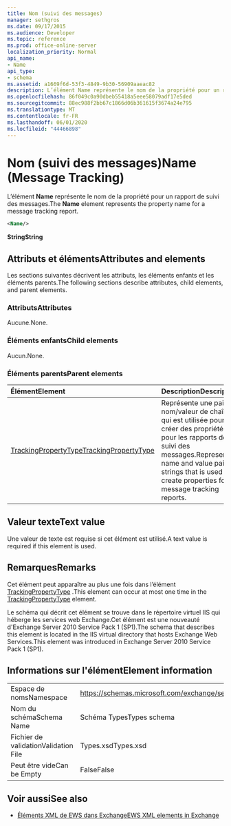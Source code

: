 ```yaml
---
title: Nom (suivi des messages)
manager: sethgros
ms.date: 09/17/2015
ms.audience: Developer
ms.topic: reference
ms.prod: office-online-server
localization_priority: Normal
api_name:
- Name
api_type:
- schema
ms.assetid: a1669f6d-53f3-4849-9b30-56909aaeac82
description: L’élément Name représente le nom de la propriété pour un rapport de suivi des messages.
ms.openlocfilehash: 86f049c0a90dbeb55418a5eee58079adf17e5ded
ms.sourcegitcommit: 88ec988f2bb67c1866d06b361615f3674a24e795
ms.translationtype: MT
ms.contentlocale: fr-FR
ms.lasthandoff: 06/01/2020
ms.locfileid: "44466898"
---
```

# <a name="name-message-tracking"></a><span data-ttu-id="6d3c8-103">Nom (suivi des messages)</span><span class="sxs-lookup"><span data-stu-id="6d3c8-103">Name (Message Tracking)</span></span>

<span data-ttu-id="6d3c8-104">L’élément **Name** représente le nom de la propriété pour un rapport de suivi des messages.</span><span class="sxs-lookup"><span data-stu-id="6d3c8-104">The **Name** element represents the property name for a message tracking report.</span></span> 
  
```xml
<Name/>
```

<span data-ttu-id="6d3c8-105">**String**</span><span class="sxs-lookup"><span data-stu-id="6d3c8-105">**String**</span></span>

## <a name="attributes-and-elements"></a><span data-ttu-id="6d3c8-106">Attributs et éléments</span><span class="sxs-lookup"><span data-stu-id="6d3c8-106">Attributes and elements</span></span>

<span data-ttu-id="6d3c8-107">Les sections suivantes décrivent les attributs, les éléments enfants et les éléments parents.</span><span class="sxs-lookup"><span data-stu-id="6d3c8-107">The following sections describe attributes, child elements, and parent elements.</span></span>
  
### <a name="attributes"></a><span data-ttu-id="6d3c8-108">Attributs</span><span class="sxs-lookup"><span data-stu-id="6d3c8-108">Attributes</span></span>

<span data-ttu-id="6d3c8-109">Aucune.</span><span class="sxs-lookup"><span data-stu-id="6d3c8-109">None.</span></span>
  
### <a name="child-elements"></a><span data-ttu-id="6d3c8-110">Éléments enfants</span><span class="sxs-lookup"><span data-stu-id="6d3c8-110">Child elements</span></span>

<span data-ttu-id="6d3c8-111">Aucun.</span><span class="sxs-lookup"><span data-stu-id="6d3c8-111">None.</span></span>
  
### <a name="parent-elements"></a><span data-ttu-id="6d3c8-112">Éléments parents</span><span class="sxs-lookup"><span data-stu-id="6d3c8-112">Parent elements</span></span>

|<span data-ttu-id="6d3c8-113">**Élément**</span><span class="sxs-lookup"><span data-stu-id="6d3c8-113">**Element**</span></span>|<span data-ttu-id="6d3c8-114">**Description**</span><span class="sxs-lookup"><span data-stu-id="6d3c8-114">**Description**</span></span>|
|:-----|:-----|
|[<span data-ttu-id="6d3c8-115">TrackingPropertyType</span><span class="sxs-lookup"><span data-stu-id="6d3c8-115">TrackingPropertyType</span></span>](trackingpropertytype.md) <br/> |<span data-ttu-id="6d3c8-116">Représente une paire nom/valeur de chaînes qui est utilisée pour créer des propriétés pour les rapports de suivi des messages.</span><span class="sxs-lookup"><span data-stu-id="6d3c8-116">Represents a name and value pair of strings that is used to create properties for message tracking reports.</span></span>  <br/> |
   
## <a name="text-value"></a><span data-ttu-id="6d3c8-117">Valeur texte</span><span class="sxs-lookup"><span data-stu-id="6d3c8-117">Text value</span></span>

<span data-ttu-id="6d3c8-118">Une valeur de texte est requise si cet élément est utilisé.</span><span class="sxs-lookup"><span data-stu-id="6d3c8-118">A text value is required if this element is used.</span></span>
  
## <a name="remarks"></a><span data-ttu-id="6d3c8-119">Remarques</span><span class="sxs-lookup"><span data-stu-id="6d3c8-119">Remarks</span></span>

<span data-ttu-id="6d3c8-120">Cet élément peut apparaître au plus une fois dans l’élément [TrackingPropertyType](trackingpropertytype.md) .</span><span class="sxs-lookup"><span data-stu-id="6d3c8-120">This element can occur at most one time in the [TrackingPropertyType](trackingpropertytype.md) element.</span></span> 
  
<span data-ttu-id="6d3c8-121">Le schéma qui décrit cet élément se trouve dans le répertoire virtuel IIS qui héberge les services web Exchange.Cet élément est une nouveauté d'Exchange Server 2010 Service Pack 1 (SP1).</span><span class="sxs-lookup"><span data-stu-id="6d3c8-121">The schema that describes this element is located in the IIS virtual directory that hosts Exchange Web Services.This element was introduced in Exchange Server 2010 Service Pack 1 (SP1).</span></span>
  
## <a name="element-information"></a><span data-ttu-id="6d3c8-122">Informations sur l'élément</span><span class="sxs-lookup"><span data-stu-id="6d3c8-122">Element information</span></span>

|||
|:-----|:-----|
|<span data-ttu-id="6d3c8-123">Espace de noms</span><span class="sxs-lookup"><span data-stu-id="6d3c8-123">Namespace</span></span>  <br/> |https://schemas.microsoft.com/exchange/services/2006/types  <br/> |
|<span data-ttu-id="6d3c8-124">Nom du schéma</span><span class="sxs-lookup"><span data-stu-id="6d3c8-124">Schema Name</span></span>  <br/> |<span data-ttu-id="6d3c8-125">Schéma Types</span><span class="sxs-lookup"><span data-stu-id="6d3c8-125">Types schema</span></span>  <br/> |
|<span data-ttu-id="6d3c8-126">Fichier de validation</span><span class="sxs-lookup"><span data-stu-id="6d3c8-126">Validation File</span></span>  <br/> |<span data-ttu-id="6d3c8-127">Types.xsd</span><span class="sxs-lookup"><span data-stu-id="6d3c8-127">Types.xsd</span></span>  <br/> |
|<span data-ttu-id="6d3c8-128">Peut être vide</span><span class="sxs-lookup"><span data-stu-id="6d3c8-128">Can be Empty</span></span>  <br/> |<span data-ttu-id="6d3c8-129">False</span><span class="sxs-lookup"><span data-stu-id="6d3c8-129">False</span></span>  <br/> |
   
## <a name="see-also"></a><span data-ttu-id="6d3c8-130">Voir aussi</span><span class="sxs-lookup"><span data-stu-id="6d3c8-130">See also</span></span>

- [<span data-ttu-id="6d3c8-131">Éléments XML de EWS dans Exchange</span><span class="sxs-lookup"><span data-stu-id="6d3c8-131">EWS XML elements in Exchange</span></span>](ews-xml-elements-in-exchange.md)

